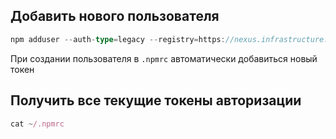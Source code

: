 ## Добавить нового пользователя

```ts
npm adduser --auth-type=legacy --registry=https://nexus.infrastructure.prosebya.tech/repository/npm/
```

При создании пользователя в `.npmrc` автоматически добавиться новый токен 

## Получить все текущие токены авторизации

```ts
cat ~/.npmrc
```
